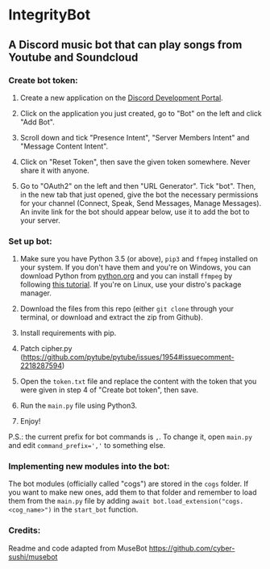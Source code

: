 # IntegrityBot

## <b>A Discord music bot that can play songs from Youtube and Soundcloud</b>

### Create bot token:

1. Create a new application on the [Discord Development Portal](https://discord.com/developers/applications).

2. Click on the application you just created, go to "Bot" on the left and click "Add Bot".

3. Scroll down and tick "Presence Intent", "Server Members Intent" and "Message Content Intent".

4. Click on "Reset Token", then save the given token somewhere. Never share it with anyone.

5. Go to "OAuth2" on the left and then "URL Generator". Tick "bot". Then, in the new tab that just opened, give the bot the necessary permissions for your channel (Connect, Speak, Send Messages, Manage Messages). An invite link for the bot should appear below, use it to add the bot to your server.

### Set up bot:

1. Make sure you have Python 3.5 (or above), `pip3` and `ffmpeg` installed on your system. If you don't have them and you're on Windows, you can download Python from [python.org](https://www.python.org/) and you can install `ffmpeg` by following [this tutorial](https://www.geeksforgeeks.org/how-to-install-ffmpeg-on-windows/). If you're on Linux, use your distro's package manager.

2. Download the files from this repo (either `git clone` through your terminal, or download and extract the zip from Github).

3. Install requirements with pip.

4. Patch cipher.py (https://github.com/pytube/pytube/issues/1954#issuecomment-2218287594)

5. Open the `token.txt` file and replace the content with the token that you were given in step 4 of "Create bot token", then save.

6. Run the `main.py` file using Python3.

7. Enjoy!

P.S.: the current prefix for bot commands is `,`. To change it, open `main.py` and edit `command_prefix=','` to something else.

### Implementing new modules into the bot:

The bot modules (officially called "cogs") are stored in the `cogs` folder. If you want to make new ones, add them to that folder and remember to load them from the `main.py` file by adding `await bot.load_extension("cogs.<cog_name>")` in the `start_bot` function.

### Credits:

Readme and code adapted from MuseBot
https://github.com/cyber-sushi/musebot

